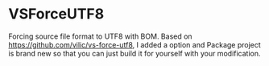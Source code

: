 # VSForceUTF8

Forcing source file format to UTF8 with BOM.
Based on https://github.com/vilic/vs-force-utf8, I added a option and Package project is brand new so that you can just build it for yourself with your modification.


